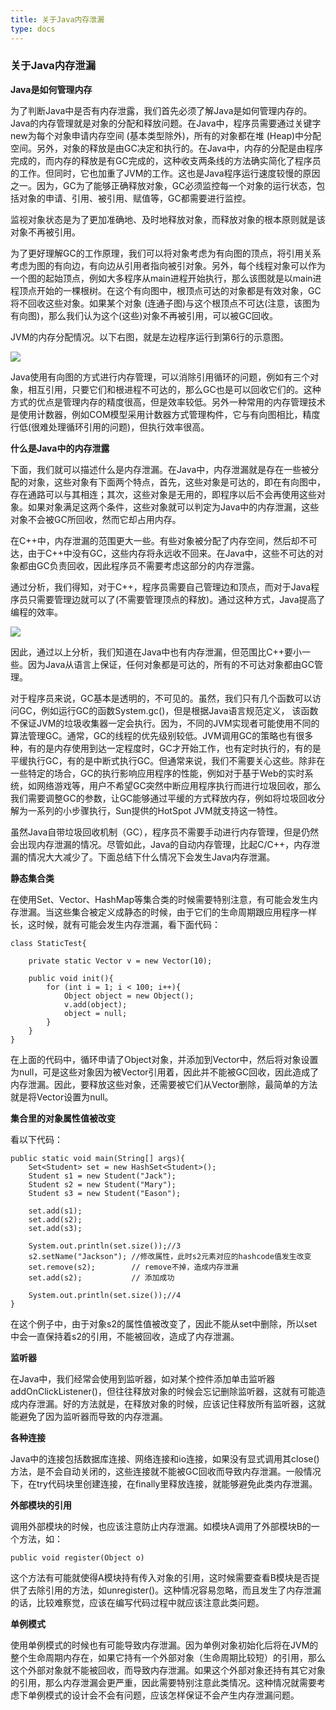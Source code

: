 ```yaml
---
title: 关于Java内存泄漏
type: docs
---
```


### 关于Java内存泄漏

**Java是如何管理内存**

为了判断Java中是否有内存泄露，我们首先必须了解Java是如何管理内存的。Java的内存管理就是对象的分配和释放问题。在Java中，程序员需要通过关键字new为每个对象申请内存空间 (基本类型除外)，所有的对象都在堆 (Heap)中分配空间。另外，对象的释放是由GC决定和执行的。在Java中，内存的分配是由程序完成的，而内存的释放是有GC完成的，这种收支两条线的方法确实简化了程序员的工作。但同时，它也加重了JVM的工作。这也是Java程序运行速度较慢的原因之一。因为，GC为了能够正确释放对象，GC必须监控每一个对象的运行状态，包括对象的申请、引用、被引用、赋值等，GC都需要进行监控。

监视对象状态是为了更加准确地、及时地释放对象，而释放对象的根本原则就是该对象不再被引用。

为了更好理解GC的工作原理，我们可以将对象考虑为有向图的顶点，将引用关系考虑为图的有向边，有向边从引用者指向被引对象。另外，每个线程对象可以作为一个图的起始顶点，例如大多程序从main进程开始执行，那么该图就是以main进程顶点开始的一棵根树。在这个有向图中，根顶点可达的对象都是有效对象，GC将不回收这些对象。如果某个对象 (连通子图)与这个根顶点不可达(注意，该图为有向图)，那么我们认为这个(这些)对象不再被引用，可以被GC回收。

JVM的内存分配情况。以下右图，就是左边程序运行到第6行的示意图。

![](https://github.com/silence940109/Java/blob/master/image/Java_Memory.png)

Java使用有向图的方式进行内存管理，可以消除引用循环的问题，例如有三个对象，相互引用，只要它们和根进程不可达的，那么GC也是可以回收它们的。这种方式的优点是管理内存的精度很高，但是效率较低。另外一种常用的内存管理技术是使用计数器，例如COM模型采用计数器方式管理构件，它与有向图相比，精度行低(很难处理循环引用的问题)，但执行效率很高。

**什么是Java中的内存泄露**

下面，我们就可以描述什么是内存泄漏。在Java中，内存泄漏就是存在一些被分配的对象，这些对象有下面两个特点，首先，这些对象是可达的，即在有向图中，存在通路可以与其相连；其次，这些对象是无用的，即程序以后不会再使用这些对象。如果对象满足这两个条件，这些对象就可以判定为Java中的内存泄漏，这些对象不会被GC所回收，然而它却占用内存。

在C++中，内存泄漏的范围更大一些。有些对象被分配了内存空间，然后却不可达，由于C++中没有GC，这些内存将永远收不回来。在Java中，这些不可达的对象都由GC负责回收，因此程序员不需要考虑这部分的内存泄露。

通过分析，我们得知，对于C++，程序员需要自己管理边和顶点，而对于Java程序员只需要管理边就可以了(不需要管理顶点的释放)。通过这种方式，Java提高了编程的效率。

![](https://github.com/silence940109/Java/blob/master/image/Java_Memory1.png)

因此，通过以上分析，我们知道在Java中也有内存泄漏，但范围比C++要小一些。因为Java从语言上保证，任何对象都是可达的，所有的不可达对象都由GC管理。

对于程序员来说，GC基本是透明的，不可见的。虽然，我们只有几个函数可以访问GC，例如运行GC的函数System.gc()，但是根据Java语言规范定义， 该函数不保证JVM的垃圾收集器一定会执行。因为，不同的JVM实现者可能使用不同的算法管理GC。通常，GC的线程的优先级别较低。JVM调用GC的策略也有很多种，有的是内存使用到达一定程度时，GC才开始工作，也有定时执行的，有的是平缓执行GC，有的是中断式执行GC。但通常来说，我们不需要关心这些。除非在一些特定的场合，GC的执行影响应用程序的性能，例如对于基于Web的实时系统，如网络游戏等，用户不希望GC突然中断应用程序执行而进行垃圾回收，那么我们需要调整GC的参数，让GC能够通过平缓的方式释放内存，例如将垃圾回收分解为一系列的小步骤执行，Sun提供的HotSpot JVM就支持这一特性。

虽然Java自带垃圾回收机制（GC），程序员不需要手动进行内存管理，但是仍然会出现内存泄漏的情况。尽管如此，Java的自动内存管理，比起C/C++，内存泄漏的情况大大减少了。下面总结下什么情况下会发生Java内存泄漏。

**静态集合类**

在使用Set、Vector、HashMap等集合类的时候需要特别注意，有可能会发生内存泄漏。当这些集合被定义成静态的时候，由于它们的生命周期跟应用程序一样长，这时候，就有可能会发生内存泄漏，看下面代码：

	class StaticTest{

		private static Vector v = new Vector(10);

	    public void init(){
	        for (int i = 1; i < 100; i++){
	            Object object = new Object();
	            v.add(object);
	            object = null;
	        }
	    }
	}

在上面的代码中，循环申请了Object对象，并添加到Vector中，然后将对象设置为null，可是这些对象因为被Vector引用着，因此并不能被GC回收，因此造成了内存泄漏。因此，要释放这些对象，还需要被它们从Vector删除，最简单的方法就是将Vector设置为null。

**集合里的对象属性值被改变**

看以下代码：

	public static void main(String[] args){
	    Set<Student> set = new HashSet<Student>();
	    Student s1 = new Student("Jack");
	    Student s2 = new Student("Mary");
	    Student s3 = new Student("Eason");

	    set.add(s1);
	    set.add(s2);
	    set.add(s3);

	    System.out.println(set.size());//3
	    s2.setName("Jackson"); //修改属性，此时s2元素对应的hashcode值发生改变
	    set.remove(s2);        // remove不掉，造成内存泄漏
	    set.add(s2);           // 添加成功

	    System.out.println(set.size());//4
	}

在这个例子中，由于对象s2的属性值被改变了，因此不能从set中删除，所以set中会一直保持着s2的引用，不能被回收，造成了内存泄漏。

**监听器**

在Java中，我们经常会使用到监听器，如对某个控件添加单击监听器addOnClickListener()，但往往释放对象的时候会忘记删除监听器，这就有可能造成内存泄漏。好的方法就是，在释放对象的时候，应该记住释放所有监听器，这就能避免了因为监听器而导致的内存泄漏。

**各种连接**

Java中的连接包括数据库连接、网络连接和io连接，如果没有显式调用其close()方法，是不会自动关闭的，这些连接就不能被GC回收而导致内存泄漏。一般情况下，在try代码块里创建连接，在finally里释放连接，就能够避免此类内存泄漏。

**外部模块的引用**

调用外部模块的时候，也应该注意防止内存泄漏。如模块A调用了外部模块B的一个方法，如：

	public void register(Object o)

这个方法有可能就使得A模块持有传入对象的引用，这时候需要查看B模块是否提供了去除引用的方法，如unregister()。这种情况容易忽略，而且发生了内存泄漏的话，比较难察觉，应该在编写代码过程中就应该注意此类问题。

**单例模式**

使用单例模式的时候也有可能导致内存泄漏。因为单例对象初始化后将在JVM的整个生命周期内存在，如果它持有一个外部对象（生命周期比较短）的引用，那么这个外部对象就不能被回收，而导致内存泄漏。如果这个外部对象还持有其它对象的引用，那么内存泄漏会更严重，因此需要特别注意此类情况。这种情况就需要考虑下单例模式的设计会不会有问题，应该怎样保证不会产生内存泄漏问题。
